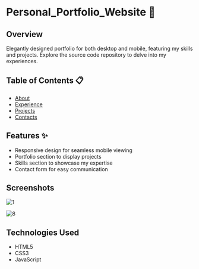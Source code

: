 # Personal_Portfolio_Website 🌟




## Overview

Elegantly designed portfolio for both desktop and mobile, featuring my skills and projects. Explore the source code repository to delve into my experiences.

## Table of Contents 📋

- [About](#about)
- [Experience](#experience)
- [Projects](#projects)
- [Contacts](#contacts)


## Features ✨

- Responsive design for seamless mobile viewing
- Portfolio section to display projects
- Skills section to showcase my expertise
- Contact form for easy communication

## Screenshots
![1](https://github.com/keerthanamurali612/Personal_Portfolio_Website/assets/68218079/2a75e5a2-ea9b-4730-8392-a8ad660e6802)

![8](https://github.com/keerthanamurali612/Personal_Portfolio_Website/assets/68218079/708ee537-984e-4999-9fdc-d91b8668e765)


## Technologies Used
- HTML5
- CSS3
- JavaScript


